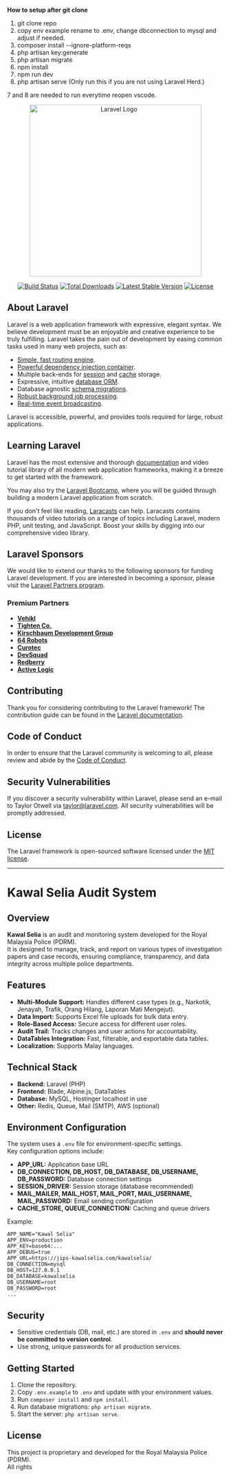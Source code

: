 <b>How to setup after git clone</b>

1. git clone repo
2. copy env example rename to .env, change dbconnection to mysql and adjust if needed.
3. composer install --ignore-platform-reqs
4. php artisan key:generate
5. php artisan migrate
6. npm install
7. npm run dev
8. php artisan serve (Only run this if you are not using Laravel Herd.)

7 and 8 are needed to run everytime reopen vscode.



<p align="center"><a href="https://laravel.com" target="_blank"><img src="https://raw.githubusercontent.com/laravel/art/master/logo-lockup/5%20SVG/2%20CMYK/1%20Full%20Color/laravel-logolockup-cmyk-red.svg" width="400" alt="Laravel Logo"></a></p>

<p align="center">
<a href="https://github.com/laravel/framework/actions"><img src="https://github.com/laravel/framework/workflows/tests/badge.svg" alt="Build Status"></a>
<a href="https://packagist.org/packages/laravel/framework"><img src="https://img.shields.io/packagist/dt/laravel/framework" alt="Total Downloads"></a>
<a href="https://packagist.org/packages/laravel/framework"><img src="https://img.shields.io/packagist/v/laravel/framework" alt="Latest Stable Version"></a>
<a href="https://packagist.org/packages/laravel/framework"><img src="https://img.shields.io/packagist/l/laravel/framework" alt="License"></a>
</p>

## About Laravel

Laravel is a web application framework with expressive, elegant syntax. We believe development must be an enjoyable and creative experience to be truly fulfilling. Laravel takes the pain out of development by easing common tasks used in many web projects, such as:

- [Simple, fast routing engine](https://laravel.com/docs/routing).
- [Powerful dependency injection container](https://laravel.com/docs/container).
- Multiple back-ends for [session](https://laravel.com/docs/session) and [cache](https://laravel.com/docs/cache) storage.
- Expressive, intuitive [database ORM](https://laravel.com/docs/eloquent).
- Database agnostic [schema migrations](https://laravel.com/docs/migrations).
- [Robust background job processing](https://laravel.com/docs/queues).
- [Real-time event broadcasting](https://laravel.com/docs/broadcasting).

Laravel is accessible, powerful, and provides tools required for large, robust applications.

## Learning Laravel

Laravel has the most extensive and thorough [documentation](https://laravel.com/docs) and video tutorial library of all modern web application frameworks, making it a breeze to get started with the framework.

You may also try the [Laravel Bootcamp](https://bootcamp.laravel.com), where you will be guided through building a modern Laravel application from scratch.

If you don't feel like reading, [Laracasts](https://laracasts.com) can help. Laracasts contains thousands of video tutorials on a range of topics including Laravel, modern PHP, unit testing, and JavaScript. Boost your skills by digging into our comprehensive video library.

## Laravel Sponsors

We would like to extend our thanks to the following sponsors for funding Laravel development. If you are interested in becoming a sponsor, please visit the [Laravel Partners program](https://partners.laravel.com).

### Premium Partners

- **[Vehikl](https://vehikl.com/)**
- **[Tighten Co.](https://tighten.co)**
- **[Kirschbaum Development Group](https://kirschbaumdevelopment.com)**
- **[64 Robots](https://64robots.com)**
- **[Curotec](https://www.curotec.com/services/technologies/laravel/)**
- **[DevSquad](https://devsquad.com/hire-laravel-developers)**
- **[Redberry](https://redberry.international/laravel-development/)**
- **[Active Logic](https://activelogic.com)**

## Contributing

Thank you for considering contributing to the Laravel framework! The contribution guide can be found in the [Laravel documentation](https://laravel.com/docs/contributions).

## Code of Conduct

In order to ensure that the Laravel community is welcoming to all, please review and abide by the [Code of Conduct](https://laravel.com/docs/contributions#code-of-conduct).

## Security Vulnerabilities

If you discover a security vulnerability within Laravel, please send an e-mail to Taylor Otwell via [taylor@laravel.com](mailto:taylor@laravel.com). All security vulnerabilities will be promptly addressed.

## License

The Laravel framework is open-sourced software licensed under the [MIT license](https://opensource.org/licenses/MIT).

---------------------------------------------------------------------------------------------------------------------------------------------------------------------------------------------------------------------

# Kawal Selia Audit System

## Overview

**Kawal Selia** is an audit and monitoring system developed for the Royal Malaysia Police (PDRM).  
It is designed to manage, track, and report on various types of investigation papers and case records, ensuring compliance, transparency, and data integrity across multiple police departments.

## Features

- **Multi-Module Support:** Handles different case types (e.g., Narkotik, Jenayah, Trafik, Orang Hilang, Laporan Mati Mengejut).
- **Data Import:** Supports Excel file uploads for bulk data entry.
- **Role-Based Access:** Secure access for different user roles.
- **Audit Trail:** Tracks changes and user actions for accountability.
- **DataTables Integration:** Fast, filterable, and exportable data tables.
- **Localization:** Supports Malay languages.

## Technical Stack

- **Backend:** Laravel (PHP)
- **Frontend:** Blade, Alpine.js, DataTables
- **Database:** MySQL, Hostinger localhost in use
- **Other:** Redis, Queue, Mail (SMTP), AWS (optional)

## Environment Configuration

The system uses a `.env` file for environment-specific settings.  
Key configuration options include:

- **APP_URL:** Application base URL
- **DB_CONNECTION, DB_HOST, DB_DATABASE, DB_USERNAME, DB_PASSWORD:** Database connection settings
- **SESSION_DRIVER:** Session storage (database recommended)
- **MAIL_MAILER, MAIL_HOST, MAIL_PORT, MAIL_USERNAME, MAIL_PASSWORD:** Email sending configuration
- **CACHE_STORE, QUEUE_CONNECTION:** Caching and queue drivers

Example:
```env
APP_NAME="Kawal Selia"
APP_ENV=production
APP_KEY=base64:...
APP_DEBUG=true
APP_URL=https://jips-kawalselia.com/kawalselia/
DB_CONNECTION=mysql
DB_HOST=127.0.0.1
DB_DATABASE=kawalselia
DB_USERNAME=root
DB_PASSWORD=root
...
```

## Security

- Sensitive credentials (DB, mail, etc.) are stored in `.env` and **should never be committed to version control**.
- Use strong, unique passwords for all production services.

## Getting Started

1. Clone the repository.
2. Copy `.env.example` to `.env` and update with your environment values.
3. Run `composer install` and `npm install`.
4. Run database migrations: `php artisan migrate`.
5. Start the server: `php artisan serve`.

## License

This project is proprietary and developed for the Royal Malaysia Police (PDRM).  
All rights
